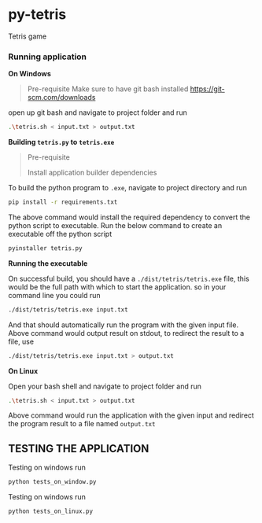 # py-tetris
Tetris game 



### Running application 

**On Windows**

> Pre-requisite
> Make sure to have git bash installed
> https://git-scm.com/downloads


open up git bash and navigate to project folder and run

```bash
.\tetris.sh < input.txt > output.txt
```

**Building `tetris.py` to `tetris.exe`**

> Pre-requisite
>
> Install application builder dependencies

To build the python program to `.exe`, navigate to project directory and run 

```bash
pip install -r requirements.txt
```

The above command would install the required dependency to convert the python script to executable. Run the below command to create an executable off the python script

```bash
pyinstaller tetris.py
```

**Running the executable**

On successful build, you should have a `./dist/tetris/tetris.exe` file, this would be the full path with which to start the application. so in your command line you could run

```bash
./dist/tetris/tetris.exe input.txt
```

And that should automatically run the program with the given input file. Above command would output result on stdout, to redirect the result to a file, use


```bash
./dist/tetris/tetris.exe input.txt > output.txt
```

**On Linux**

Open your bash shell and navigate to project folder and run

```bash
.\tetris.sh < input.txt > output.txt
```

Above command would run the application with the given input and redirect the program result to a file named `output.txt`


## TESTING THE APPLICATION

Testing on windows run

```python
python tests_on_window.py
```


Testing on windows run

```python
python tests_on_linux.py
```


